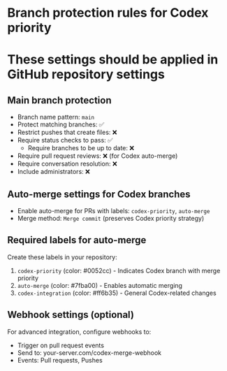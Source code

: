 # Branch protection rules for Codex priority
# These settings should be applied in GitHub repository settings

## Main branch protection
- Branch name pattern: `main`
- Protect matching branches: ✅
- Restrict pushes that create files: ❌
- Require status checks to pass: ✅
  - Require branches to be up to date: ❌
- Require pull request reviews: ❌ (for Codex auto-merge)
- Require conversation resolution: ❌
- Include administrators: ❌

## Auto-merge settings for Codex branches
- Enable auto-merge for PRs with labels: `codex-priority`, `auto-merge`
- Merge method: `Merge commit` (preserves Codex priority strategy)

## Required labels for auto-merge
Create these labels in your repository:
1. `codex-priority` (color: #0052cc) - Indicates Codex branch with merge priority
2. `auto-merge` (color: #7fba00) - Enables automatic merging
3. `codex-integration` (color: #ff6b35) - General Codex-related changes

## Webhook settings (optional)
For advanced integration, configure webhooks to:
- Trigger on pull request events
- Send to: your-server.com/codex-merge-webhook
- Events: Pull requests, Pushes
